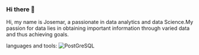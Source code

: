 ### Hi there 👋

Hi, my name is Josemar, a passionate in data analytics and data Science.My passion for data lies in obtaining important information through varied data and thus achieving goals.

languages and tools:
![PostGreSQL](https://github.com/jmarqsilva/jmarqsilva/assets/40063315/632a908f-74a3-44b6-9abd-b136e0187a61)


         

<!--
**jmarqsilva/jmarqsilva** is a ✨ _special_ ✨ repository because its `README.md` (this file) appears on your GitHub profile.

Here are some ideas to get you started:

- 🔭 I’m currently working on ...
- 🌱 I’m currently learning ...
- 👯 I’m looking to collaborate on ...
- 🤔 I’m looking for help with ...
- 💬 Ask me about ...
- 📫 How to reach me: ...
- 😄 Pronouns: ...
- ⚡ Fun fact: ...
-->
